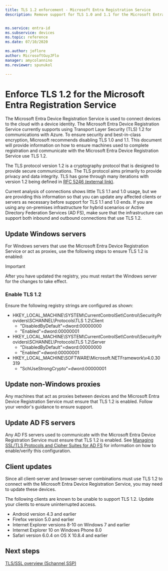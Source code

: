```yaml
---
title: TLS 1.2 enforcement - Microsoft Entra Registration Service
description: Remove support for TLS 1.0 and 1.1 for the Microsoft Entra Device Registration Service


ms.service: entra-id
ms.subservice: devices
ms.topic: reference
ms.date: 07/10/2020

ms.author: joflore
author: MicrosoftGuyJFlo
manager: amycolannino
ms.reviewer: spunukol

---
```

# Enforce TLS 1.2 for the Microsoft Entra Registration Service

The Microsoft Entra Device Registration Service is used to connect devices to the cloud with a device identity. The Microsoft Entra Device Registration Service currently supports using Transport Layer Security (TLS) 1.2 for communications with Azure. To ensure security and best-in-class encryption, Microsoft recommends disabling TLS 1.0 and 1.1. This document will provide information on how to ensure machines used to complete registration and communicate with the Microsoft Entra Device Registration Service use TLS 1.2.

The TLS protocol version 1.2 is a cryptography protocol that is designed to provide secure communications. The TLS protocol aims primarily to provide privacy and data integrity. TLS has gone through many iterations with version 1.2 being defined in [RFC 5246 (external link)](https://tools.ietf.org/html/rfc5246).

Current analysis of connections shows little TLS 1.1 and 1.0 usage, but we are providing this information so that you can update any affected clients or servers as necessary before support for TLS 1.1 and 1.0 ends. If you are using any on-premises infrastructure for hybrid scenarios or Active Directory Federation Services (AD FS), make sure that the infrastructure can support both inbound and outbound connections that use TLS 1.2.

## Update Windows servers

For Windows servers that use the Microsoft Entra Device Registration Service or act as proxies, use the following steps to ensure TLS 1.2 is enabled:

> [!IMPORTANT]
> After you have updated the registry, you must restart the Windows server for the changes to take effect.

### Enable TLS 1.2

Ensure the following registry strings are configured as shown:

- HKEY_LOCAL_MACHINE\SYSTEM\CurrentControlSet\Control\SecurityProviders\SCHANNEL\Protocols\TLS 1.2\Client
  - "DisabledByDefault"=dword:00000000
  - "Enabled"=dword:00000001
- HKEY_LOCAL_MACHINE\SYSTEM\CurrentControlSet\Control\SecurityProviders\SCHANNEL\Protocols\TLS 1.2\Server
  - "DisabledByDefault"=dword:00000000
  - "Enabled"=dword:00000001
- HKEY_LOCAL_MACHINE\SOFTWARE\Microsoft\.NETFramework\v4.0.30319
  - "SchUseStrongCrypto"=dword:00000001

## Update non-Windows proxies

Any machines that act as proxies between devices and the Microsoft Entra Device Registration Service must ensure that TLS 1.2 is enabled. Follow your vendor's guidance to ensure support.

## Update AD FS servers

Any AD FS servers used to communicate with the Microsoft Entra Device Registration Service must ensure that TLS 1.2 is enabled. See [Managing SSL/TLS Protocols and Cipher Suites for AD FS](/windows-server/identity/ad-fs/operations/manage-ssl-protocols-in-ad-fs) for information on how to enable/verify this configuration.

## Client updates

Since all client-server and browser-server combinations must use TLS 1.2 to connect with the Microsoft Entra Device Registration Service, you may need to update these devices.

The following clients are known to be unable to support TLS 1.2. Update your clients to ensure uninterrupted access.

- Android version 4.3 and earlier
- Firefox version 5.0 and earlier
- Internet Explorer versions 8-10 on Windows 7 and earlier
- Internet Explorer 10 on Windows Phone 8.0
- Safari version 6.0.4 on OS X 10.8.4 and earlier

## Next steps

[TLS/SSL overview (Schannel SSP)](/windows-server/security/tls/tls-ssl-schannel-ssp-overview)
